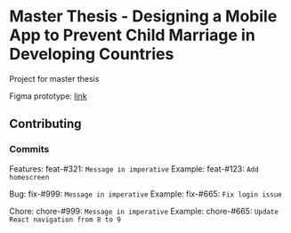 # Master Thesis - Designing a Mobile App to Prevent Child Marriage in Developing Countries
 
Project for master thesis

Figma prototype: [link](https://www.figma.com/proto/A3bo9Drn8xhg9ZCN317m7k/Child-marriage-app-French?node-id=97%3A157&scaling=scale-down&page-id=0%3A1&starting-point-node-id=97%3A157)

## Contributing

### Commits

Features: feat-#321: `Message in imperative`
Example: feat-#123: `Add homescreen`

Bug: fix-#999: `Message in imperative`
Example: fix-#665: `Fix login issue`

Chore: chore-#999: `Message in imperative`
Example: chore-#665: `Update React navigation from 8 to 9`

